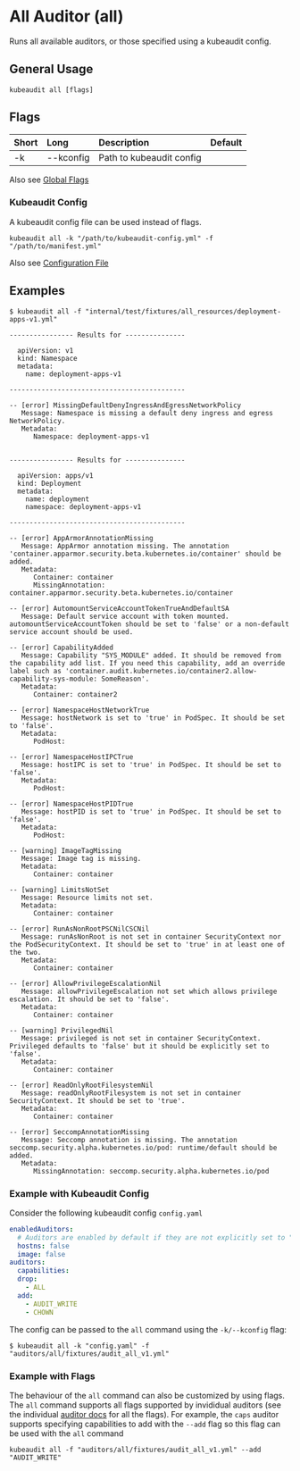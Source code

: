 # All Auditor (all)

Runs all available auditors, or those specified using a kubeaudit config.

## General Usage

```
kubeaudit all [flags]
```

## Flags

| Short | Long      | Description              | Default |
| :---- | :-------- | :----------------------- | :------ |
| -k    | --kconfig | Path to kubeaudit config |         |

Also see [Global Flags](/README.md#global-flags)

### Kubeaudit Config

A kubeaudit config file can be used instead of flags.

```
kubeaudit all -k "/path/to/kubeaudit-config.yml" -f "/path/to/manifest.yml"
```

Also see [Configuration File](/README.md#configuration-file)

## Examples

```
$ kubeaudit all -f "internal/test/fixtures/all_resources/deployment-apps-v1.yml"

---------------- Results for ---------------

  apiVersion: v1
  kind: Namespace
  metadata:
    name: deployment-apps-v1

--------------------------------------------

-- [error] MissingDefaultDenyIngressAndEgressNetworkPolicy
   Message: Namespace is missing a default deny ingress and egress NetworkPolicy.
   Metadata:
      Namespace: deployment-apps-v1


---------------- Results for ---------------

  apiVersion: apps/v1
  kind: Deployment
  metadata:
    name: deployment
    namespace: deployment-apps-v1

--------------------------------------------

-- [error] AppArmorAnnotationMissing
   Message: AppArmor annotation missing. The annotation 'container.apparmor.security.beta.kubernetes.io/container' should be added.
   Metadata:
      Container: container
      MissingAnnotation: container.apparmor.security.beta.kubernetes.io/container

-- [error] AutomountServiceAccountTokenTrueAndDefaultSA
   Message: Default service account with token mounted. automountServiceAccountToken should be set to 'false' or a non-default service account should be used.

-- [error] CapabilityAdded
   Message: Capability "SYS_MODULE" added. It should be removed from the capability add list. If you need this capability, add an override label such as 'container.audit.kubernetes.io/container2.allow-capability-sys-module: SomeReason'.
   Metadata:
      Container: container2

-- [error] NamespaceHostNetworkTrue
   Message: hostNetwork is set to 'true' in PodSpec. It should be set to 'false'.
   Metadata:
      PodHost:

-- [error] NamespaceHostIPCTrue
   Message: hostIPC is set to 'true' in PodSpec. It should be set to 'false'.
   Metadata:
      PodHost:

-- [error] NamespaceHostPIDTrue
   Message: hostPID is set to 'true' in PodSpec. It should be set to 'false'.
   Metadata:
      PodHost:

-- [warning] ImageTagMissing
   Message: Image tag is missing.
   Metadata:
      Container: container

-- [warning] LimitsNotSet
   Message: Resource limits not set.
   Metadata:
      Container: container

-- [error] RunAsNonRootPSCNilCSCNil
   Message: runAsNonRoot is not set in container SecurityContext nor the PodSecurityContext. It should be set to 'true' in at least one of the two.
   Metadata:
      Container: container

-- [error] AllowPrivilegeEscalationNil
   Message: allowPrivilegeEscalation not set which allows privilege escalation. It should be set to 'false'.
   Metadata:
      Container: container

-- [warning] PrivilegedNil
   Message: privileged is not set in container SecurityContext. Privileged defaults to 'false' but it should be explicitly set to 'false'.
   Metadata:
      Container: container

-- [error] ReadOnlyRootFilesystemNil
   Message: readOnlyRootFilesystem is not set in container SecurityContext. It should be set to 'true'.
   Metadata:
      Container: container

-- [error] SeccompAnnotationMissing
   Message: Seccomp annotation is missing. The annotation seccomp.security.alpha.kubernetes.io/pod: runtime/default should be added.
   Metadata:
      MissingAnnotation: seccomp.security.alpha.kubernetes.io/pod
```

### Example with Kubeaudit Config

Consider the following kubeaudit config `config.yaml`

```yaml
enabledAuditors:
  # Auditors are enabled by default if they are not explicitly set to "false"
  hostns: false
  image: false
auditors:
  capabilities:
  drop:
    - ALL
  add:
    - AUDIT_WRITE
    - CHOWN
```

The config can be passed to the `all` command using the `-k/--kconfig` flag:

```
$ kubeaudit all -k "config.yaml" -f "auditors/all/fixtures/audit_all_v1.yml"
```

### Example with Flags

The behaviour of the `all` command can also be customized by using flags. The `all` command supports all flags supported by invididual auditors (see the individual [auditor docs](/README.md#auditors) for all the flags). For example, the `caps` auditor supports specifying capabilities to add with the `--add` flag so this flag can be used with the `all` command

```
kubeaudit all -f "auditors/all/fixtures/audit_all_v1.yml" --add "AUDIT_WRITE"
```
